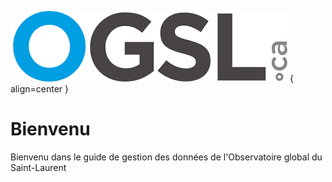 ![main logo](assets/ogsl-logo-white.png){ align=center }

# Bienvenu

Bienvenu dans le guide de gestion des données de l'Observatoire global du Saint-Laurent
